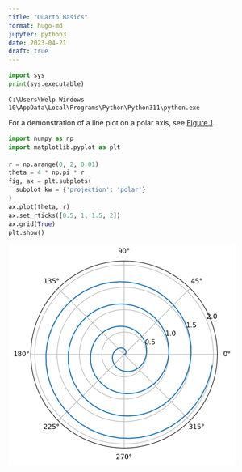 ```yaml
---
title: "Quarto Basics"
format: hugo-md
jupyter: python3
date: 2023-04-21
draft: true
---
```


``` python
import sys
print(sys.executable)
```

    C:\Users\Welp Windows 10\AppData\Local\Programs\Python\Python311\python.exe

For a demonstration of a line plot on a polar axis, see [Figure 1](#fig-polar).

``` python
import numpy as np
import matplotlib.pyplot as plt

r = np.arange(0, 2, 0.01)
theta = 4 * np.pi * r
fig, ax = plt.subplots(
  subplot_kw = {'projection': 'polar'} 
)
ax.plot(theta, r)
ax.set_rticks([0.5, 1, 1.5, 2])
ax.grid(True)
plt.show()
```

<img src="index_files/figure-markdown_strict/fig-polar-output-1.png" id="fig-polar" width="450" height="439" alt="Figure 1: A line plot on a polar axis" />
